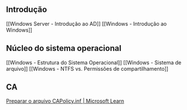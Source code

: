 ## Introdução

[[Windows Server - Introdução ao AD]]
[[Windows - Introdução ao Windows]]

## Núcleo do sistema operacional

[[Windows - Estrutura do Sistema Operacional]]
[[Windows - Sistema de arquivo]]
[[Windows - NTFS vs. Permissões de compartilhamento]]

## CA

[Preparar o arquivo CAPolicy.inf | Microsoft Learn](https://learn.microsoft.com/pt-br/windows-server/networking/core-network-guide/cncg/server-certs/prepare-the-capolicy-inf-file)